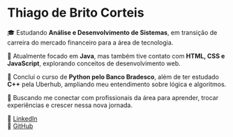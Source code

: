 # Thiago de Brito Corteis

🎓 Estudando **Análise e Desenvolvimento de Sistemas**, em transição de carreira do mercado financeiro para a área de tecnologia.

🚀 Atualmente focado em **Java**, mas também tive contato com **HTML, CSS e JavaScript**, explorando conceitos de desenvolvimento web.

🐍 Concluí o curso de **Python pelo Banco Bradesco**, além de ter estudado **C++** pela Uberhub, ampliando meu entendimento sobre lógica e algoritmos.

💼 Buscando me conectar com profissionais da área para aprender, trocar experiências e crescer nessa nova jornada.

🔗 [LinkedIn](https://www.linkedin.com/in/thiiagobc/)  
🐙 [GitHub](https://github.com/thiiagobc)
